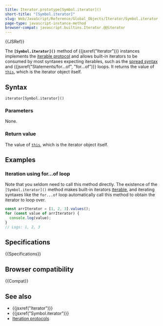 ```yaml
---
title: Iterator.prototype[Symbol.iterator]()
short-title: "[Symbol.iterator]"
slug: Web/JavaScript/Reference/Global_Objects/Iterator/Symbol.iterator
page-type: javascript-instance-method
browser-compat: javascript.builtins.Iterator.@@iterator
---
```


{{JSRef}}

The **`[Symbol.iterator]()`** method of {{jsxref("Iterator")}} instances implements the [iterable protocol](/en-US/docs/Web/JavaScript/Reference/Iteration_protocols) and allows built-in iterators to be consumed by most syntaxes expecting iterables, such as the [spread syntax](/en-US/docs/Web/JavaScript/Reference/Operators/Spread_syntax) and {{jsxref("Statements/for...of", "for...of")}} loops. It returns the value of [`this`](/en-US/docs/Web/JavaScript/Reference/Operators/this), which is the iterator object itself.

## Syntax

```js-nolint
iterator[Symbol.iterator]()
```

### Parameters

None.

### Return value

The value of [`this`](/en-US/docs/Web/JavaScript/Reference/Operators/this), which is the iterator object itself.

## Examples

### Iteration using for...of loop

Note that you seldom need to call this method directly. The existence of the `[Symbol.iterator]()` method makes built-in iterators [iterable](/en-US/docs/Web/JavaScript/Reference/Iteration_protocols#the_iterable_protocol), and iterating syntaxes like the `for...of` loop automatically call this method to obtain the iterator to loop over.

```js
const arrIterator = [1, 2, 3].values();
for (const value of arrIterator) {
  console.log(value);
}
// Logs: 1, 2, 3
```

## Specifications

{{Specifications}}

## Browser compatibility

{{Compat}}

## See also

- {{jsxref("Iterator")}}
- {{jsxref("Symbol.iterator")}}
- [Iteration protocols](/en-US/docs/Web/JavaScript/Reference/Iteration_protocols)
